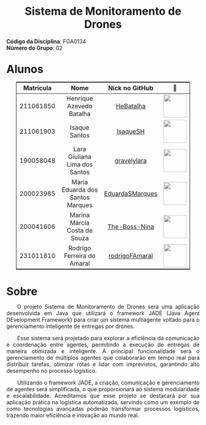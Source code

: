 <h1 style="text-align: center; font-weight: bold;">Sistema de Monitoramento de Drones</h1>

**Código da Disciplina**: FGA0134<br>
**Número do Grupo**: 02<br>

<h1 style="font-weight: bold; margin-top: 30px; margin-bottom: 10px;">Alunos</h1>
<style>
  /* Estilo geral para a tabela */
  .tabela-alunos {
    margin-left: auto;
    margin-right: auto;
    border-collapse: collapse;
    width: 90%;
    max-width: 1200px;
    text-align: center;
    font-size: 16px;
    border: 1px solid black;
    margin-bottom: 40px; /* Espaçamento aumentado abaixo da tabela */
  }

  .tabela-alunos th,
  .tabela-alunos td {
    padding: 8px;
    border: 1px solid black;
  }

  .tabela-alunos thead th {
    background-color: #f2f2f2;
    color: #000; /* Cor padrão para modo claro */
  }

  /* Alteração para o modo escuro */
  @media (prefers-color-scheme: dark) {
    .tabela-alunos thead th {
      color: #888; /* Cor cinza apenas para os títulos no modo escuro */
    }
  }

  /* Espaçamento adicional para o texto abaixo da tabela */
  .sobre-texto {
    margin-top: 10px; /* Espaçamento reduzido acima do texto */
  }
</style>

<div style="text-align: center;">
  <table class="tabela-alunos">
    <thead>
      <tr>
        <th>Matrícula</th>
        <th>Nome</th>
        <th>Nick no GitHub</th>
        <th>📸</th>
      </tr>
    </thead>
    <tbody>
      <tr>
        <td>211061850</td>
        <td>Henrique Azevedo Batalha</td>
        <td><a href="https://github.com/HeBatalha">HeBatalha</a></td>
        <td><img src="https://avatars.githubusercontent.com/u/101186218?v=4" width="60"></td>
      </tr>
      <tr>
        <td>211061903</td>
        <td>Isaque Santos</td>
        <td><a href="https://github.com/IsaqueSH">IsaqueSH</a></td>
        <td><img src="https://avatars.githubusercontent.com/u/101431986?v=4" width="60"></td>
      </tr>
      <tr>
        <td>190058048</td>
        <td>Lara Giuliana Lima dos Santos</td>
        <td><a href="https://github.com/gravelylara">gravelylara</a></td>
        <td><img src="https://avatars.githubusercontent.com/u/118694498?v=4" width="60"></td>
      </tr>
      <tr>
        <td>200023985</td>
        <td>Maria Eduarda dos Santos Marques</td>
        <td><a href="https://github.com/EduardaSMarques">EduardaSMarques</a></td>
        <td><img src="https://avatars.githubusercontent.com/u/79334692?v=4" width="60"></td>
      </tr>
      <tr>
        <td>200041606</td>
        <td>Marina Márcia Costa de Souza</td>
        <td><a href="https://github.com/The-Boss-Nina">The-Boss-Nina</a></td>
        <td><img src="https://avatars.githubusercontent.com/u/58699832?v=4" width="60"></td>
      </tr>
      <tr>
        <td>231011810</td>
        <td>Rodrigo Ferreira do Amaral</td>
        <td><a href="https://github.com/rodrigoFAmaral">rodrigoFAmaral</a></td>
        <td><img src="https://avatars.githubusercontent.com/u/28201919?v=4" width="60"></td>
      </tr>
    </tbody>
  </table>
</div>

<h1 style="font-weight: bold; margin-top: 30px; margin-bottom: 5px;">Sobre</h1>
<p align="justify" class="sobre-texto">
&emsp;&emsp;O projeto Sistema de Monitoramento de Drones será uma aplicação desenvolvida em Java que utilizará o framework JADE (Java Agent DEvelopment Framework) para criar um sistema multiagente voltado para o gerenciamento inteligente de entregas por drones. 
</p>
<p align="justify">
&emsp;&emsp;Esse sistema será projetado para explorar a eficiência da comunicação e coordenação entre agentes, permitindo a execução de entregas de maneira otimizada e inteligente. A principal funcionalidade será o gerenciamento de múltiplos agentes que colaborarão em tempo real para distribuir tarefas, otimizar rotas e lidar com imprevistos, garantindo alto desempenho no processo logístico.
</p>
<p align="justify">
&emsp;&emsp;Utilizando o framework JADE, a criação, comunicação e gerenciamento de agentes será simplificada, o que proporcionará ao sistema modularidade e escalabilidade. Acreditamos que esse projeto se destacará por sua aplicação prática na logística automatizada, servindo como um exemplo de como tecnologias avançadas poderão transformar processos logísticos, trazendo maior eficiência e inovação ao mundo real.
</p>
